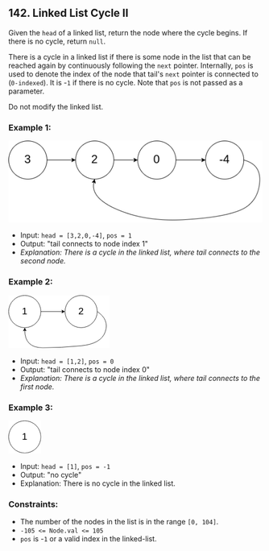 ## 142. Linked List Cycle II

Given the `head` of a linked list, return the node where the cycle begins. If there is no cycle, return `null`.

There is a cycle in a linked list if there is some node in the list that can be reached again by continuously following the `next` pointer. Internally, `pos` is used to denote the index of the node that tail's `next` pointer is connected to (`0-indexed`). It is -`1` if there is no cycle. Note that `pos` is not passed as a parameter.

Do not modify the linked list.

### Example 1:
![1](img/circularlinkedlist.png)
-   Input: `head = [3,2,0,-4]`, `pos = 1`
-   Output: "tail connects to node index 1"
-   _Explanation: There is a cycle in the linked list, where tail connects to the second node._

### Example 2:
![2](img/circularlinkedlist_test2.png)
-   Input: `head = [1,2]`, `pos = 0`
-   Output: "tail connects to node index 0"
-   _Explanation: There is a cycle in the linked list, where tail connects to the first node._

### Example 3:
![3](img/circularlinkedlist_test3.png)
-   Input: `head = [1]`, `pos = -1`
-   Output: "no cycle"
-   Explanation: There is no cycle in the linked list.
 

### Constraints:
-   The number of the nodes in the list is in the range `[0, 104]`.
-   `-105 <= Node.val <= 105`
-   `pos` is -`1` or a valid index in the linked-list.